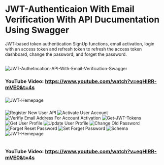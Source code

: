 # JWT-Authenticaion With Email Verification With API Ducumentation Using Swagger
JWT-based token authentication SignUp functions, email activation, login with an access token and refresh token to refresh the access token dashboard, change the password, and forget the password.

##
![JWT-Authetncation-API-With-Email-Verification-Swagger](https://github.com/krishnapb01/Advance-JWT-Authenticaion/assets/123397686/bde4aeff-fa15-4a84-81b9-04296629b571)

### YouTube Video:  https://www.youtube.com/watch?v=eqHIRR-mVE0&t=4s
### 

![JWT-Hemepage](https://github.com/krishnapb01/Advance-JWT-Authenticaion/assets/123397686/28f06177-d2fd-448e-a73f-e02e728d8b72)

### 

![Register New User API](https://github.com/krishnapb01/Advance-JWT-Authenticaion/assets/123397686/e413ad7d-f0a8-4c28-84c5-8d88848f1522)
![Activate User Account](https://github.com/krishnapb01/Advance-JWT-Authenticaion/assets/123397686/81c76efa-b782-476f-90c9-6142e4b002a7)
![Verifiy Email Address For Account Activation](https://github.com/krishnapb01/Advance-JWT-Authenticaion/assets/123397686/b7872afb-b13c-47fa-b268-32c5cf1d03bb)
![Get-JWT-Tokens](https://github.com/krishnapb01/Advance-JWT-Authenticaion/assets/123397686/8a2c2743-d199-4c31-8b90-0955c7028cd0)
![Get User Profile](https://github.com/krishnapb01/Advance-JWT-Authenticaion/assets/123397686/c44f83a3-732f-47e5-8443-1e658e37545b)
![Update User Profile](https://github.com/krishnapb01/Advance-JWT-Authenticaion/assets/123397686/3af594ef-c735-426f-ba5b-71b6e4464abf)
![Change Old Password](https://github.com/krishnapb01/Advance-JWT-Authenticaion/assets/123397686/ee291aec-1bf2-4bcb-87ef-b1443c91cfe2)
![Forget Reset Password](https://github.com/krishnapb01/Advance-JWT-Authenticaion/assets/123397686/f8dd52e7-6376-4d53-95f6-e800ba37b2b2)
![Set Forget Password](https://github.com/krishnapb01/Advance-JWT-Authenticaion/assets/123397686/490c6b4c-b0e2-4cce-84a1-21c8699af113)
![Schema](https://github.com/krishnapb01/Advance-JWT-Authenticaion/assets/123397686/7c70bd39-90ef-436f-90c9-e4d02902389b)
![JWT-Hemepage](https://github.com/krishnapb01/Advance-JWT-Authenticaion/assets/123397686/dbcd5370-af6d-4f42-8f47-b58579c678af)

#
### YouTube Video:  https://www.youtube.com/watch?v=eqHIRR-mVE0&t=4s
